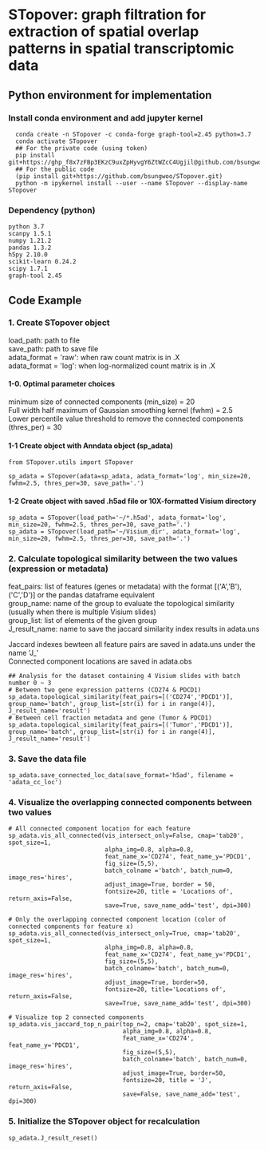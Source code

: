 # STopover: graph filtration for extraction of spatial overlap patterns in spatial transcriptomic data

## Python environment for implementation     
### Install conda environment and add jupyter kernel  
```Plain Text  
  conda create -n STopover -c conda-forge graph-tool=2.45 python=3.7  
  conda activate STopover  
  ## For the private code (using token)    
  pip install git+https://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@github.com/bsungwoo/STopover.git  
  ## For the public code  
  (pip install git+https://github.com/bsungwoo/STopover.git)  
  python -m ipykernel install --user --name STopover --display-name STopover  
```

### Dependency (python)  
```Plain Text
python 3.7  
scanpy 1.5.1  
numpy 1.21.2  
pandas 1.3.2  
h5py 2.10.0  
scikit-learn 0.24.2  
scipy 1.7.1  
graph-tool 2.45  
```

## Code Example  
### 1. Create STopover object 
load_path: path to file  
save_path: path to save file  
adata_format = 'raw': when raw count matrix is in .X  
adata_format = 'log': when log-normalized count matrix is in .X  

#### 1-0. Optimal parameter choices  
  minimum size of connected components (min_size) = 20  
  Full width half maximum of Gaussian smoothing kernel (fwhm) = 2.5  
  Lower percentile value threshold to remove the connected components (thres_per) = 30  

#### 1-1 Create object with Anndata object (sp_adata)  
```Plain Text
from STopover.utils import STopover  

sp_adata = STopover(adata=sp_adata, adata_format='log', min_size=20, fwhm=2.5, thres_per=30, save_path='.')  
```

#### 1-2 Create object with saved .h5ad file or 10X-formatted Visium directory  
```Plain Text
sp_adata = STopover(load_path='~/*.h5ad', adata_format='log', min_size=20, fwhm=2.5, thres_per=30, save_path='.')  
sp_adata = STopover(load_path='~/Visium_dir', adata_format='log', min_size=20, fwhm=2.5, thres_per=30, save_path='.')  
```

### 2. Calculate topological similarity between the two values (expression or metadata)  
feat_pairs: list of features (genes or metadata) with the format [('A','B'),('C','D')] or the pandas dataframe equivalent  
group_name: name of the group to evaluate the topological similarity (usually when there is multiple Visium slides)  
group_list: list of elements of the given group  
J_result_name: name to save the jaccard similarity index results in adata.uns  

Jaccard indexes bewteen all feature pairs are saved in adata.uns under the name 'J_'  
Connected component locations are saved in adata.obs  
```Plain Text
## Analysis for the dataset containing 4 Visium slides with batch number 0 ~ 3  
# Between two gene expression patterns (CD274 & PDCD1)  
sp_adata.topological_similarity(feat_pairs=[('CD274','PDCD1')], group_name='batch', group_list=[str(i) for i in range(4)], J_result_name='result')   
# Between cell fraction metadata and gene (Tumor & PDCD1)  
sp_adata.topological_similarity(feat_pairs=[('Tumor','PDCD1')], group_name='batch', group_list=[str(i) for i in range(4)], J_result_name='result')   
```

### 3. Save the data file  
```Plain Text
sp_adata.save_connected_loc_data(save_format='h5ad', filename = 'adata_cc_loc')  
```

### 4. Visualize the overlapping connected components between two values  
```Plain Text  
# All connected component location for each feature  
sp_adata.vis_all_connected(vis_intersect_only=False, cmap='tab20', spot_size=1, 
                           alpha_img=0.8, alpha=0.8,  
                           feat_name_x='CD274', feat_name_y='PDCD1',  
                           fig_size=(5,5), 
                           batch_colname ='batch', batch_num=0, image_res='hires',  
                           adjust_image=True, border = 50,  
                           fontsize=20, title = 'Locations of', return_axis=False,  
                           save=True, save_name_add='test', dpi=300)  

# Only the overlapping connected component location (color of connected components for feature x)  
sp_adata.vis_all_connected(vis_intersect_only=True, cmap='tab20', spot_size=1, 
                           alpha_img=0.8, alpha=0.8,  
                           feat_name_x='CD274', feat_name_y='PDCD1',  
                           fig_size=(5,5), 
                           batch_colname='batch', batch_num=0, image_res='hires',  
                           adjust_image=True, border=50,  
                           fontsize=20, title='Locations of', return_axis=False,  
                           save=True, save_name_add='test', dpi=300)  

# Visualize top 2 connected components  
sp_adata.vis_jaccard_top_n_pair(top_n=2, cmap='tab20', spot_size=1,
                                alpha_img=0.8, alpha=0.8, 
                                feat_name_x='CD274', feat_name_y='PDCD1',  
                                fig_size=(5,5), 
                                batch_colname='batch', batch_num=0, image_res='hires', 
                                adjust_image=True, border=50, 
                                fontsize=20, title = 'J', return_axis=False,
                                save=False, save_name_add='test', dpi=300)
```
### 5. Initialize the STopover object for recalculation  
```Plain Text 
sp_adata.J_result_reset()
```